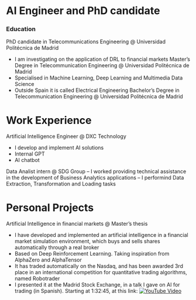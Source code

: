 # AI Engineer and PhD candidate

### Education
PhD candidate in Telecommunications Engineering @ Universidad Politécnica de Madrid
- I am investigating on the application of DRL to financial markets
Master’s Degree in Telecommunication Engineering @ Universidad Politécnica de Madrid
- Specialised in Machine Learning, Deep Learning and Multimedia Data Science
- Outside Spain it is called Electrical Engineering
Bachelor’s Degree in Telecommunication Engineering @ Universidad Politécnica de Madrid

# Work Experience
Artificial Intelligence Engineer @ DXC Technology
- I develop and implement AI solutions
- Internal GPT
- AI chatbot

Data Analist intern @ SDG Group
– I worked providing technical assistance in the development of Business Analytics applications
– I performind Data Extraction, Transformation and Loading tasks

# Personal Projects
Artificial Intelligence in financial markets @ Master’s thesis
- I have developed and implemented an artificial intelligence in a financial market simulation environment, which buys and sells shares automatically through a real broker
- Based on Deep Reinforcement Learning. Taking inspiration from AlphaZero and AlphaTensor
- It has traded automatically on the Nasdaq, and has been awarded 3rd place in an international competition for quantitative trading algorithms, named Robotrader
- I presented it at the Madrid Stock Exchange, in a talk I gave on AI for trading (in Spanish). Starting at 1:32:45, at this link:
[![YouTube Video](https://img.youtube.com/vi/5EibcbIFkjs&t=7829s/0.jpg)](https://www.youtube.com/watch?v=5EibcbIFkjs&t=7829s)
